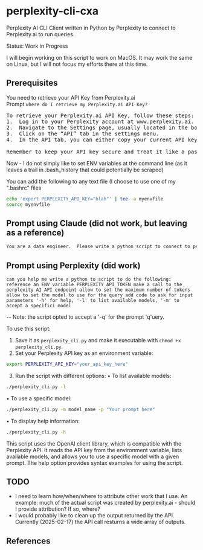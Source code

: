# perplexity-cli-cxa
Perplexity AI CLI Client written in Python by Perplexity to connect to Perplexity.ai to run queries.

Status: Work in Progress

I will begin working on this script to work on MacOS.  It may work the same on Linux, but I will not focus my efforts there at this time.

## Prerequisites
You need to retrieve your API Key from Perplexity.ai  
Prompt `where do I retrieve my Perplexity.ai API Key?`

<pre>
To retrieve your Perplexity.ai API Key, follow these steps:
1.	Log in to your Perplexity account at www.perplexity.ai.
2.	Navigate to the Settings page, usually located in the bottom left corner of the interface.
3.	Click on the “API” tab in the settings menu.
4.	In the API tab, you can either copy your current API key or generate a new one by clicking the “Generate” button.

Remember to keep your API key secure and treat it like a password. The API key is a long-lived access token that you can use until you manually refresh or delete it.
</pre>

Now - I do not simply like to set ENV variables at the command line (as it leaves a trail in .bash_history that could potentially be scraped)

You can add the following to any text file (I choose to use one of my ".bashrc" files
```bash
echo 'export PERPLEXITY_API_KEY="blah"' | tee -a myenvfile
source myenvfile
```

## Prompt using Claude (did not work, but leaving as a reference)
```bash
You are a data engineer.  Please write a python script to connect to perplexity.ai from the macos bash shell.  The script should accept parameters 1/ list available models using '-l' 2/ use a specific model using '-m' or '--model'.  The script should read the environment variable 'PERPLEXITY_API_KEY'.  It should also accept a '-h' or '--help' to return syntax examples"
```

## Prompt using Perplexity (did work)
`can you help me write a python to script to do the following:
reference an ENV variable PERPLEXITY_API_TOKEN
make a call to the perplexity AI API endpoint
allow to set the maximum number of tokens
allow to set the model to use for the query
add code to ask for input parameters '-h' for help, '-l' to list available models, '-m' to accept a specifici model`

-- Note:  the script opted to accept a '-q' for the prompt 'q'uery.

To use this script:
1.	Save it as `perplexity_cli.py` and make it executable with `chmod +x perplexity_cli.py`.
2.	Set your Perplexity API key as an environment variable:

```bash
export PERPLEXITY_API_KEY="your_api_key_here"
```

3.	Run the script with different options:
•	To list available models:
```bash
./perplexity_cli.py -l
```

•	To use a specific model:
```bash
./perplexity_cli.py -m model_name -p "Your prompt here"
```

•	To display help information:
```bash
./perplexity_cli.py -h
```

This script uses the OpenAI client library, which is compatible with the Perplexity API. It reads the API key from the environment variable, lists available models, and allows you to use a specific model with a given prompt. The help option provides syntax examples for using the script.

## TODO
* I need to learn how/when/where to attribute other work that I use.  An example: much of the actual script was created by perplexity.ai - should I provide attribution?  If so, where?
* I would probably like to clean up the output returned by the API.  Currently (2025-02-17) the API call resturns a wide array of outputs.  

## References

